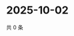 # 2025-10-02

共 0 条

<!-- BEGIN ZHIHUVIDEO -->
<!-- 最后更新时间 Thu Oct 02 2025 14:16:59 GMT+0800 (China Standard Time) -->

<!-- END ZHIHUVIDEO -->
